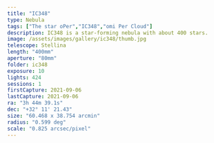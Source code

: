 ```yaml
---
title: "IC348"
type: Nebula
tags: ["The star οPer","IC348","omi Per Cloud"]
description: IC348 is a star-forming nebula with about 400 stars.
image: /assets/images/gallery/ic348/thumb.jpg
telescope: Stellina
length: "400mm"
aperture: "80mm"
folder: ic348
exposure: 10
lights: 424
sessions: 1
firstCapture: 2021-09-06 
lastCapture: 2021-09-06
ra: "3h 44m 39.1s"
dec: "+32° 11' 21.43"
size: "60.468 x 38.754 arcmin"
radius: "0.599 deg"
scale: "0.825 arcsec/pixel"
---
```

